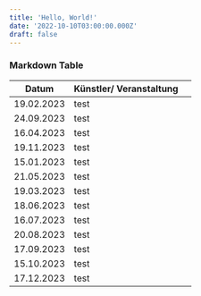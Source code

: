 ```yaml
---
title: 'Hello, World!'
date: '2022-10-10T03:00:00.000Z'
draft: false
---
```


### Markdown Table

| Datum      | Künstler/ Veranstaltung          |                                |
| ---------- | -------------------------------- | ------------------------------ |
| 19.02.2023 | test  |                                |
| 24.09.2023 | test  |                                |
| 16.04.2023 | test  |                                |
| 19.11.2023 | test  |                                |
| 15.01.2023 | test  |                                |
| 21.05.2023 | test  |                                |
| 19.03.2023 | test  |                                |
| 18.06.2023 | test  |                                |
| 16.07.2023 | test  |                                |
| 20.08.2023 | test  |                                |
| 17.09.2023 | test  |                                |
| 15.10.2023 | test  |                                |
| 17.12.2023 | test  |                                |
